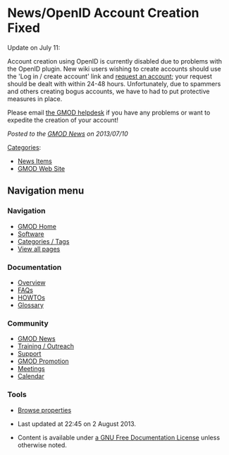 



<span id="top"></span>




# <span dir="auto">News/OpenID Account Creation Fixed</span>









Update on July 11:

Account creation using OpenID is currently disabled due to problems with
the OpenID plugin. New wiki users wishing to create accounts should use
the 'Log in / create account' link and [request an
account](../Special%3ARequestAccount "Special%3ARequestAccount"); your
request should be dealt with within 24-48 hours. Unfortunately, due to
spammers and others creating bogus accounts, we have to had to put
protective measures in place.

Please email
<a href="mailto:help@gmod.org" class="external text" rel="nofollow">the
GMOD helpdesk</a> if you have any problems or want to expedite the
creation of your account!

  



*Posted to the [GMOD News](../GMOD_News "GMOD News") on 2013/07/10*






[Categories](../Special%3ACategories "Special%3ACategories"):

- [News Items](../Category%3ANews_Items "Category%3ANews Items")
- [GMOD Web Site](../Category%3AGMOD_Web_Site "Category%3AGMOD Web Site")






## Navigation menu







<a href="../Main_Page"
style="background-image: url(../../images/GMOD-cogs.png);"
title="Visit the main page"></a>


### Navigation



- <span id="n-GMOD-Home">[GMOD Home](../Main_Page)</span>
- <span id="n-Software">[Software](../GMOD_Components)</span>
- <span id="n-Categories-.2F-Tags">[Categories /
  Tags](../Categories)</span>
- <span id="n-View-all-pages">[View all
  pages](../Special:AllPages)</span>




### Documentation



- <span id="n-Overview">[Overview](../Overview)</span>
- <span id="n-FAQs">[FAQs](../Category%3AFAQ)</span>
- <span id="n-HOWTOs">[HOWTOs](../Category%3AHOWTO)</span>
- <span id="n-Glossary">[Glossary](../Glossary)</span>




### Community



- <span id="n-GMOD-News">[GMOD News](../GMOD_News)</span>
- <span id="n-Training-.2F-Outreach">[Training /
  Outreach](../Training_and_Outreach)</span>
- <span id="n-Support">[Support](../Support)</span>
- <span id="n-GMOD-Promotion">[GMOD Promotion](../GMOD_Promotion)</span>
- <span id="n-Meetings">[Meetings](../Meetings)</span>
- <span id="n-Calendar">[Calendar](../Calendar)</span>




### Tools

- <span id="t-smwbrowselink"><a href="../Special%253ABrowse/News-2FOpenID_Account_Creation_Fixed"
  rel="smw-browse">Browse properties</a></span>



- <span id="footer-info-lastmod">Last updated at 22:45 on 2 August
  2013.</span>
<!-- - <span id="footer-info-viewcount">13,888 page views.</span> -->
- <span id="footer-info-copyright">Content is available under
  <a href="http://www.gnu.org/licenses/fdl-1.3.html" class="external"
  rel="nofollow">a GNU Free Documentation License</a> unless otherwise
  noted.</span>

<!-- -->



<!-- -->




